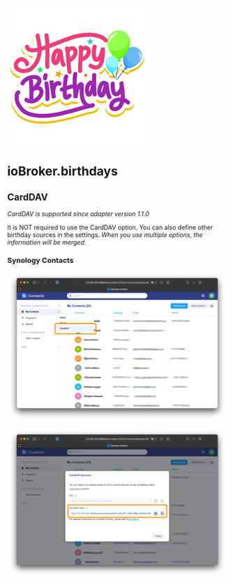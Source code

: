 ![Logo](../../admin/birthdays.png)

# ioBroker.birthdays

## CardDAV

_CardDAV is supported since adapter version 1.1.0_

It is NOT required to use the CardDAV option. You can also define other birthday sources in the settings. _When you use multiple options, the information will be merged._

### Synology Contacts

![CardDAV Settings Synology](./img/carddav-synology-settings.png)

![CardDAV URL Synology](./img/carddav-synology-url.png)
